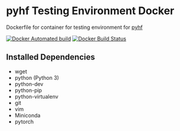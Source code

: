 # pyhf Testing Environment Docker

Dockerfile for container for testing environment for [pyhf](https://github.com/diana-hep/pyhf)

[![Docker Automated build](https://img.shields.io/docker/automated/matthewfeickert/pyhf-testing-env-docker.svg)](https://hub.docker.com/r/matthewfeickert/pyhf-testing-env-docker/)
[![Docker Build Status](https://img.shields.io/docker/build/matthewfeickert/pyhf-testing-env-docker.svg)](https://hub.docker.com/r/matthewfeickert/pyhf-testing-env-docker/builds/)

## Installed Dependencies

- wget
- python (Python 3)
- python-dev
- python-pip
- python-virtualenv
- git
- vim
- Miniconda
- pytorch
